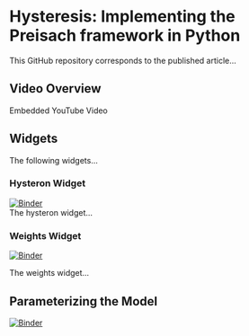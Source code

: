 # Hysteresis: Implementing the Preisach framework in Python

This GitHub repository corresponds to the published article...

## Video Overview

Embedded YouTube Video

## Widgets

The following widgets...

### Hysteron Widget

[![Binder](https://mybinder.org/badge_logo.svg)](https://mybinder.org/v2/gh/yairmau/hysteresis-python/first_widget?filepath=First%20Widget.ipynb)  
The hysteron widget...

### Weights Widget
[![Binder](https://mybinder.org/badge_logo.svg)](https://mybinder.org/v2/gh/yairmau/hysteresis-python/master?filepath=Second%20Widget.ipynb)  

The weights widget...


## Parameterizing the Model  
[![Binder](https://mybinder.org/badge_logo.svg)](https://mybinder.org/v2/gh/yairmau/hysteresis-python/master?filepath=Third%20Widget.ipynb)

